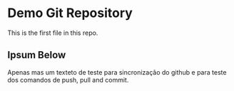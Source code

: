 # Demo Git Repository

This is the first file in this repo.

## Ipsum Below
Apenas mas um texteto de teste para sincronização do github e para teste dos comandos de push, pull and commit.
